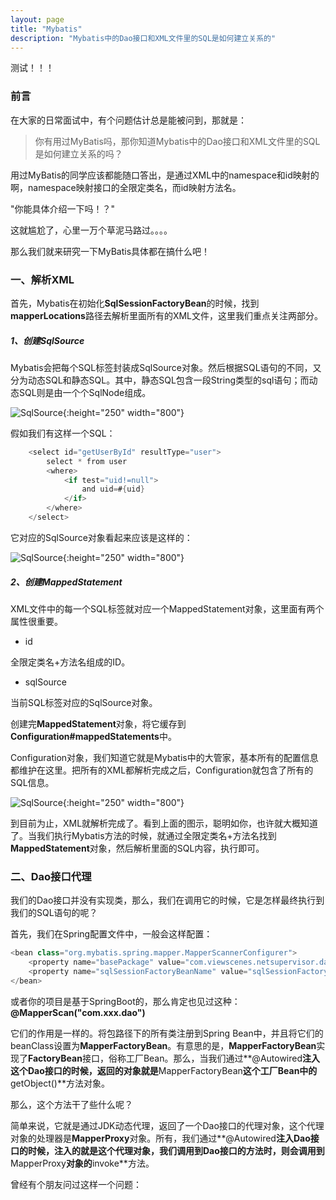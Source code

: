 ```yaml
---
layout: page
title: "Mybatis"
description: "Mybatis中的Dao接口和XML文件里的SQL是如何建立关系的"
---
```

测试！！！

### 前言

在大家的日常面试中，有个问题估计总是能被问到，那就是：

>你有用过MyBatis吗，那你知道Mybatis中的Dao接口和XML文件里的SQL是如何建立关系的吗？

用过MyBatis的同学应该都能随口答出，是通过XML中的namespace和id映射的啊，namespace映射接口的全限定类名，而id映射方法名。

"你能具体介绍一下吗！？"

这就尴尬了，心里一万个草泥马路过。。。。

那么我们就来研究一下MyBatis具体都在搞什么吧！

### 一、解析XML

首先，Mybatis在初始化**SqlSessionFactoryBean**的时候，找到**mapperLocations**路径去解析里面所有的XML文件，这里我们重点关注两部分。

##### 1、创建SqlSource

Mybatis会把每个SQL标签封装成SqlSource对象。然后根据SQL语句的不同，又分为动态SQL和静态SQL。其中，静态SQL包含一段String类型的sql语句；而动态SQL则是由一个个SqlNode组成。

![SqlSource](https://zhouyy.top/img/mybatis1.png){:height="250" width="800"}

假如我们有这样一个SQL：

```java
    <select id="getUserById" resultType="user">
    	select * from user
    	<where>
    		<if test="uid!=null">
    			and uid=#{uid}
    		</if>
    	</where>
    </select>
```

它对应的SqlSource对象看起来应该是这样的：

![SqlSource](https://zhouyy.top/img/mybatis2.png){:height="250" width="800"}

##### 2、创建MappedStatement

XML文件中的每一个SQL标签就对应一个MappedStatement对象，这里面有两个属性很重要。

- id

全限定类名+方法名组成的ID。

- sqlSource

当前SQL标签对应的SqlSource对象。

创建完**MappedStatement**对象，将它缓存到**Configuration#mappedStatements**中。

Configuration对象，我们知道它就是Mybatis中的大管家，基本所有的配置信息都维护在这里。把所有的XML都解析完成之后，Configuration就包含了所有的SQL信息。

![SqlSource](https://zhouyy.top/img/mybatis3.png){:height="250" width="800"}

到目前为止，XML就解析完成了。看到上面的图示，聪明如你，也许就大概知道了。当我们执行Mybatis方法的时候，就通过全限定类名+方法名找到**MappedStatement**对象，然后解析里面的SQL内容，执行即可。

### 二、Dao接口代理

我们的Dao接口并没有实现类，那么，我们在调用它的时候，它是怎样最终执行到我们的SQL语句的呢？

首先，我们在Spring配置文件中，一般会这样配置：

```java
<bean class="org.mybatis.spring.mapper.MapperScannerConfigurer">
	<property name="basePackage" value="com.viewscenes.netsupervisor.dao" />
	<property name="sqlSessionFactoryBeanName" value="sqlSessionFactory"></property>
</bean>
```

或者你的项目是基于SpringBoot的，那么肯定也见过这种：**@MapperScan("com.xxx.dao")**

它们的作用是一样的。将包路径下的所有类注册到Spring Bean中，并且将它们的beanClass设置为**MapperFactoryBean**。有意思的是，**MapperFactoryBean**实现了**FactoryBean**接口，俗称工厂Bean。那么，当我们通过**@Autowired**注入这个Dao接口的时候，返回的对象就是**MapperFactoryBean**这个工厂Bean中的**getObject()**方法对象。

那么，这个方法干了些什么呢？

简单来说，它就是通过JDK动态代理，返回了一个Dao接口的代理对象，这个代理对象的处理器是**MapperProxy**对象。所有，我们通过**@Autowired**注入Dao接口的时候，注入的就是这个代理对象，我们调用到Dao接口的方法时，则会调用到**MapperProxy**对象的**invoke**方法。

曾经有个朋友问过这样一个问题：